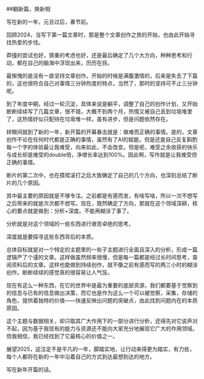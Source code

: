 
##翻新篇，换新相

写在新的一年，元旦过后，春节前。

回顾2024，当写下第一篇文章时，那是整个文章创作之旅的开始，也由此开始寻找热爱的步伐。

莽撞的尝试也好，慎重的考虑也好，还是最后确定了几个大方向，种种思考和行动，都在自己的脑海中浮现出来，历历在目。

最惭愧的是没有一直坚持文章创作。开始的时候是满腹激情的，后来是失去了下篇的，这也很符合自己对事情三分钟热度的特点，当然了，那时的坚持可不止三分钟呢。

到了年度中期，经过一轮沉淀，具体来说是躺平，调整了自己的创作计划，又开始断断续续写了几篇文章，很不错，大概不到两个月，热情又被自己丢到垃圾堆里了，这热情好似只配待在垃圾堆一样。虽有进步，但是问题依然存在。

转眼间就到了新的一年，新开篇的开幕暴击就是：做难而正确的事情。是的，文章创作不论在任何时代都是正确的事情，虽然有了AI的赋能，但是还是自己反复斟酌每一个字的体验最让我难受，向来如此，不会改变。但是呢，难受之余收获的快乐与成长却是难受的double倍，净增长率达到100%。因此啊，写作就是让我难受但正确的事情。

断片的第二次中，也在摸爬滚打之后大致确定了自己的几个方向，也深刻总结了断片的几个原因。

其中最主要的原因就是不够专注。之前都是有感而发，有啥写啥，所以一次不想写之后带来的就是次次都不想写。现在，既然确定了方向，那就在这个领域深耕，核心的要点就是做到：分析+深度。不能再糊涂了事了。

分析就是对这个领域的一些东西进行艰苦卓绝的思考。

深度就是要探寻这些东西背后的本质。

总体目标就是对一个特定的主题里的一些子主题进行全面且深入的分析，形成一篇逻辑严了个谨的文章。这样做虽然频率很慢，但是每一篇都是经过长时间思考，查阅资料后的文章。这样也能做到持续创作，就不像之前有感而写的两三小时的糊涂创作。断断续续的感觉真的很容易让人气馁。

现在有这么一种东西，在它的世界中是最为重要的底层资源，我们都要基于觉察到的信息与已有的信息做出决策，而它也是作为这么一个可以被觉察，采集，存储的角色，提供着独特的价值——快速反映出问题的突破点，由此找到问题内在的本质原因。

这个主题与数据相关，却只取其广大作用下的一部分进行分析，还得先对它说声对不起，因为基于我现有的能力与资源还不能向大家充分地展现它广大的作用领域。但我相信，我已经找到了它最核心的价值之一。

展望2025，这注定不是平凡的一年，脚踏实地，让行动来得更为踏实，有力些，每个人都将在新的一年中沿着自己的方式到达最想到达的地方。

写在新年开篇的话。











